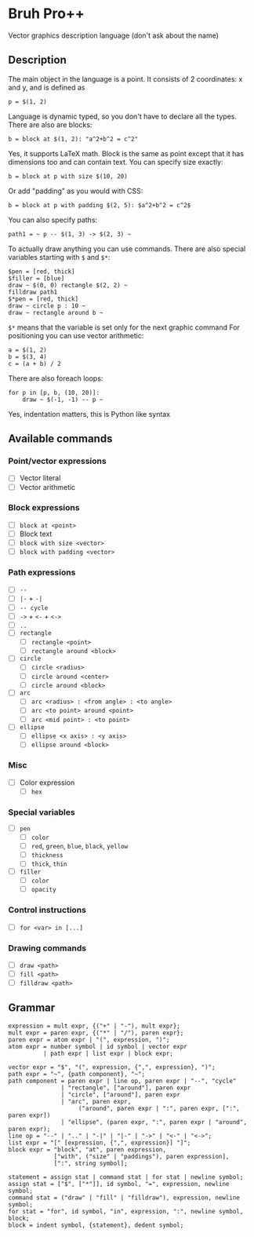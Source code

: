 # Bruh Pro++
Vector graphics description language (don't ask about the name)

## Description

The main object in the language is a point. It consists of 2 coordinates: x and y, and is defined as
```
p = $(1, 2)
```
Language is dynamic typed, so you don't have to declare all the types. There are also are blocks:
```
b = block at $(1, 2): "a^2+b^2 = c^2"
```
Yes, it supports LaTeX math. Block is the same as point except that it has dimensions too and 
can contain text. You can specify size exactly:
```
b = block at p with size $(10, 20)
```
Or add "padding" as you would with CSS:
```
b = block at p with padding $(2, 5): $a^2+b^2 = c^2$
```
You can also specify paths:
```
path1 = ~ p -- $(1, 3) -> $(2, 3) ~
```
To actually draw anything you can use commands. There are also special variables starting with `$` and `$*`:
```
$pen = [red, thick]
$filler = [blue]
draw ~ $(0, 0) rectangle $(2, 2) ~
filldraw path1
$*pen = [red, thick]
draw ~ circle p : 10 ~
draw ~ rectangle around b ~
```
`$*` means that the variable is set only for the next graphic command
For positioning you can use vector arithmetic:
```
a = $(1, 2)
b = $(3, 4)
c = (a + b) / 2
```
There are also foreach loops:
```
for p in [p, b, (10, 20)]:
    draw ~ $(-1, -1) -- p ~
```
Yes, indentation matters, this is Python like syntax

## Available commands
### Point/vector expressions
- [ ] Vector literal
- [ ] Vector arithmetic
### Block expressions
- [ ] `block at <point>`
- [ ] Block text
- [ ] `block with size <vector>`
- [ ] `block with padding <vector>`
### Path expressions
- [ ] `--`
- [ ] `|-` + `-|`
- [ ] `-- cycle`
- [ ] `->` + `<-` + `<->`
- [ ] `..`
- [ ] `rectangle`
    - [ ] `rectangle <point>`
    - [ ] `rectangle around <block>`
- [ ] `circle`
    - [ ] `circle <radius>`
    - [ ] `circle around <center>`
    - [ ] `circle around <block>`
- [ ] `arc`
    - [ ] `arc <radius> : <from angle> : <to angle>`
    - [ ] `arc <to point> around <point>`
    - [ ] `arc <mid point> : <to point>`
- [ ] `ellipse`
    - [ ] `ellipse <x axis> : <y axis>`
    - [ ] `ellipse around <block>`
### Misc
- [ ] Color expression
    - [ ] `hex`
### Special variables
- [ ] `pen`
    - [ ] `color`
    - [ ] `red`, `green`, `blue`, `black`, `yellow`
    - [ ] `thickness`
    - [ ] `thick`, `thin`
- [ ] `filler`
    - [ ] `color`
    - [ ] `opacity`
### Control instructions
- [ ] `for <var> in [...]`
### Drawing commands
- [ ] `draw <path>`
- [ ] `fill <path>`
- [ ] `filldraw <path>`

## Grammar
```ebnf
expression = mult expr, {("+" | "-"), mult expr};
mult expr = paren expr, {("*" | "/"), paren expr};
paren expr = atom expr | "(", expression, ")";
atom expr = number symbol | id symbol | vector expr
          | path expr | list expr | block expr;

vector expr = "$", "(", expression, {",", expression}, ")";
path expr = "~", {path component}, "~";
path component = paren expr | line op, paren expr | "--", "cycle"
               | "rectangle", ["around"], paren expr
               | "circle", ["around"], paren expr
               | "arc", paren expr,
                    ("around", paren expr | ":", paren expr, [":", paren expr])
               | "ellipse", (paren expr, ":", paren expr | "around", paren expr);
line op = "--" | ".." | "-|" | "|-" | "->" | "<-" | "<->";
list expr = "[" [expression, {",", expression}] "]";
block expr = "block", "at", paren expression,
             ["with", ("size" | "paddings"), paren expression],
             [":", string symbol];

statement = assign stat | command stat | for stat | newline symbol;
assign stat = ["$", ["*"]], id symbol, "=", expression, newline symbol;
command stat = ("draw" | "fill" | "filldraw"), expression, newline symbol;
for stat = "for", id symbol, "in", expression, ":", newline symbol, block;
block = indent symbol, {statement}, dedent symbol;
```
